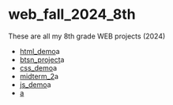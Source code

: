 # web_fall_2024_8th
These are all my 8th grade WEB projects (2024)

<ul>
  <li><a href="html_demo" target="_blank">html_demo</a>a</li>
  <li><a href="btsn_project" target="_blank">btsn_project</a>a</li>
  <li><a href="css_demo" target="_blank">css_demo</a>a</li>
  <li><a href="midterm_2" target="_blank">midterm_2</a>a</li>
  <li><a href="js_demo" target="_blank">js_demo</a>a</li>
  <li><a href="magic_8ball" target="_blank"magic_8ball</a>a</li>
</ul>
